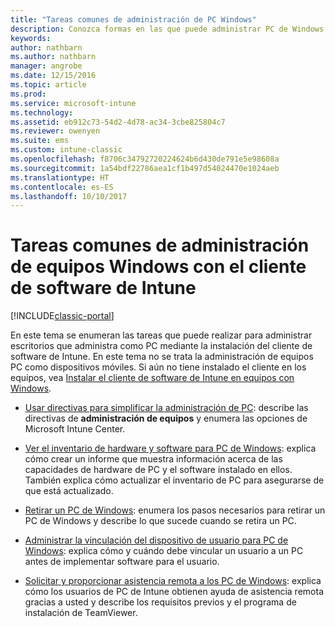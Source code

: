 ```yaml
---
title: "Tareas comunes de administración de PC Windows"
description: Conozca formas en las que puede administrar PC de Windows que ejecutan el cliente de software de Intune.
keywords: 
author: nathbarn
ms.author: nathbarn
manager: angrobe
ms.date: 12/15/2016
ms.topic: article
ms.prod: 
ms.service: microsoft-intune
ms.technology: 
ms.assetid: eb912c73-54d2-4d78-ac34-3cbe825804c7
ms.reviewer: owenyen
ms.suite: ems
ms.custom: intune-classic
ms.openlocfilehash: f8706c34792720224624b6d430de791e5e98608a
ms.sourcegitcommit: 1a54bdf22786aea1cf1b497d54024470e1024aeb
ms.translationtype: HT
ms.contentlocale: es-ES
ms.lasthandoff: 10/10/2017
---
```

# <a name="common-windows-pc-management-tasks-with-the-intune-software-client"></a>Tareas comunes de administración de equipos Windows con el cliente de software de Intune

[!INCLUDE[classic-portal](../includes/classic-portal.md)]

En este tema se enumeran las tareas que puede realizar para administrar escritorios que administra como PC mediante la instalación del cliente de software de Intune. En este tema no se trata la administración de equipos PC como dispositivos móviles. Si aún no tiene instalado el cliente en los equipos, vea [Instalar el cliente de software de Intune en equipos con Windows](install-the-windows-pc-client-with-microsoft-intune.md).


- [Usar directivas para simplificar la administración de PC](use-policies-to-simplify-windows-pc-management.md): describe las directivas de **administración de equipos** y enumera las opciones de Microsoft Intune Center.

- [Ver el inventario de hardware y software para PC de Windows](view-hardware-and-software-inventory-for-windows-pcs-in-microsoft-intune.md): explica cómo crear un informe que muestra información acerca de las capacidades de hardware de PC y el software instalado en ellos. También explica cómo actualizar el inventario de PC para asegurarse de que está actualizado.

- [Retirar un PC de Windows](retire-a-windows-pc-with-microsoft-intune.md): enumera los pasos necesarios para retirar un PC de Windows y describe lo que sucede cuando se retira un PC.

- [Administrar la vinculación del dispositivo de usuario para PC de Windows](manage-user-device-linking-for-windows-pcs-with-microsoft-intune.md): explica cómo y cuándo debe vincular un usuario a un PC antes de implementar software para el usuario.

- [Solicitar y proporcionar asistencia remota a los PC de Windows](request-and-provide-remote-assistance-for-windows-pcs-in-microsoft-intune.md): explica cómo los usuarios de PC de Intune obtienen ayuda de asistencia remota gracias a usted y describe los requisitos previos y el programa de instalación de TeamViewer.


